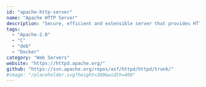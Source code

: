 ```yaml
---
id: "apache-http-server"
name: "Apache HTTP Server"
description: "Secure, efficient and extensible server that provides HTTP services in sync with the current HTTP standards."
tags:
  - "Apache-2.0"
  - "C"
  - "deb"
  - "Docker"
category: "Web Servers"
website: "https://httpd.apache.org/"
github: "https://svn.apache.org/repos/asf/httpd/httpd/trunk/"
#image: "/placeholder.svg?height=300&width=400"
---
```


